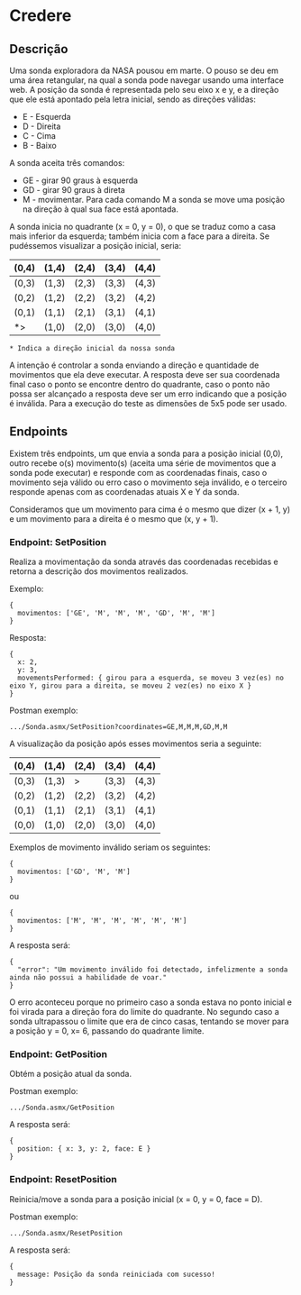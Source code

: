 # Credere

## Descrição
Uma sonda exploradora da NASA pousou em marte. O pouso se deu em uma área retangular, na qual a sonda pode navegar usando uma interface web. A posição da sonda é representada pelo seu eixo x e y, e a direção que ele está apontado pela letra inicial, sendo as direções válidas:

* E - Esquerda
* D - Direita
* C - Cima
* B - Baixo

A sonda aceita três comandos:

* GE - girar 90 graus à esquerda
* GD - girar 90 graus à direta
* M - movimentar. Para cada comando M a sonda se move uma posição na direção à qual sua face está apontada.

A sonda inicia no quadrante (x = 0, y = 0), o que se traduz como a casa mais inferior da esquerda; também inicia com a face para a direita. Se pudéssemos visualizar a posição inicial, seria:

(0,4) | (1,4) | (2,4) | (3,4) | (4,4)
--- | --- | --- | --- | ---
(0,3) | (1,3) | (2,3) | (3,3) | (4,3)
(0,2) | (1,2) | (2,2) | (3,2) | (4,2)
(0,1) | (1,1) | (2,1) | (3,1) | (4,1)
  *> | (1,0) | (2,0) | (3,0) | (4,0)

```
* Indica a direção inicial da nossa sonda
```

A intenção é controlar a sonda enviando a direção e quantidade de movimentos que ela deve executar. A resposta deve ser sua coordenada final caso o ponto se encontre dentro do quadrante, caso o ponto não possa ser alcançado a resposta deve ser um erro indicando que a posição é inválida. Para a execução do teste as dimensões de 5x5 pode ser usado.

## Endpoints
Existem três endpoints, um que envia a sonda para a posição inicial (0,0), outro recebe o(s) movimento(s) (aceita uma série de movimentos que a sonda pode executar) e responde com as coordenadas finais, caso o movimento seja válido ou erro caso o movimento seja inválido, e o terceiro responde apenas com as coordenadas atuais X e Y da sonda.

Consideramos que um movimento para cima é o mesmo que dizer (x + 1, y) e um movimento para a direita é o mesmo que (x, y + 1).


### Endpoint: SetPosition
Realiza a movimentação da sonda através das coordenadas recebidas e retorna a descrição dos movimentos realizados.

Exemplo:

```
{
  movimentos: ['GE', 'M', 'M', 'M', 'GD', 'M', 'M']
}
```

Resposta:

```
{
  x: 2,
  y: 3,
  movementsPerformed: { girou para a esquerda, se moveu 3 vez(es) no eixo Y, girou para a direita, se moveu 2 vez(es) no eixo X }
}
```

Postman exemplo:

```
.../Sonda.asmx/SetPosition?coordinates=GE,M,M,M,GD,M,M
```

A visualização da posição após esses movimentos seria a seguinte:

(0,4) | (1,4) | (2,4) | (3,4) | (4,4)
--- | --- | --- | --- | ---
(0,3) | (1,3) |  > | (3,3) | (4,3)
(0,2) | (1,2) | (2,2) | (3,2) | (4,2)
(0,1) | (1,1) | (2,1) | (3,1) | (4,1)
(0,0) | (1,0) | (2,0) | (3,0) | (4,0)

Exemplos de movimento inválido seriam os seguintes:

```
{
  movimentos: ['GD', 'M', 'M']
}
```

ou

```
{
  movimentos: ['M', 'M', 'M', 'M', 'M', 'M']
}
```

A resposta será:

```
{
  "error": "Um movimento inválido foi detectado, infelizmente a sonda ainda não possui a habilidade de voar."
}
```

O erro aconteceu porque no primeiro caso a sonda estava no ponto inicial e foi virada para a direção fora do limite do quadrante. No segundo caso a sonda ultrapassou o limite que era de cinco casas, tentando se mover para a posição y = 0, x= 6, passando do quadrante limite.

### Endpoint: GetPosition
Obtém a posição atual da sonda.

Postman exemplo:

```
.../Sonda.asmx/GetPosition
```

A resposta será:

```
{
  position: { x: 3, y: 2, face: E }
}
```

### Endpoint: ResetPosition
Reinicia/move a sonda para a posição inicial (x = 0, y = 0, face = D).

Postman exemplo:

```
.../Sonda.asmx/ResetPosition
```

A resposta será:

```
{
  message: Posição da sonda reiniciada com sucesso!
}
```
